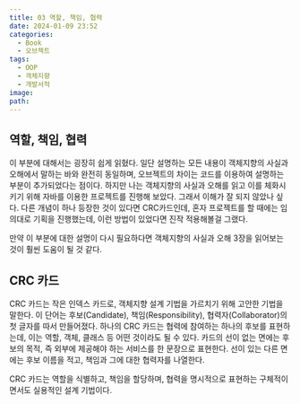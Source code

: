 ```yaml
---
title: 03 역할, 책임, 협력
date: 2024-01-09 23:52
categories:
  - Book
  - 오브젝트
tags:
  - OOP
  - 객체지향
  - 개발서적
image: 
path:
---
```


## 역할, 책임, 협력
이 부분에 대해서는 굉장히 쉽게 읽혔다. 일단 설명하는 모든 내용이 객체지향의 사실과 오해에서 말하는 바와 완전히 동일하며, 오브젝트의 차이는 코드를 이용하여 설명하는 부분이 추가되었다는 점이다. 하지만 나는 객체지향의 사실과 오해를 읽고 이를 체화시키기 위해 자바를 이용한 프로젝트를 진행해 보았다. 그래서 이해가 잘 되지 않았나 싶다. 다른 개념이 하나 등장한 것이 있다면 CRC카드인데, 혼자 프로젝트를 할 때에는 임의대로 기획을 진행했는데, 이런 방법이 있었다면 진작 적용해볼걸 그랬다.

만약 이 부분에 대한 설명이 다시 필요하다면 객체지향의 사실과 오해 3장을 읽어보는 것이 훨씬 도움이 될 것 같다.

## CRC 카드
CRC 카드는 작은 인덱스 카드로, 객체지향 설계 기법을 가르치기 위해 고안한 기법을 말한다. 이 단어는 후보(Candidate), 책임(Responsibility), 협력자(Collaborator)의 첫 글자를 따서 만들어졌다.
하나의 CRC 카드는 협력에 참여하는 하나의 후보를 표현하는데, 이는 역할, 객체, 클래스 등 어떤 것이라도 될 수 있다. 카드의 선이 없는 면에는 후보의 목적, 즉 외부에 제공해야 하는 서비스를 한 문장으로 표현한다. 선이 있는 다른 면에는 후보 이름을 적고, 책임과 그에 대한 협력자를 나열한다.

CRC 카드는 역할을 식별하고, 책임을 할당하며, 협력을 명시적으로 표현하는 구체적이면서도 실용적인 설계 기법이다.